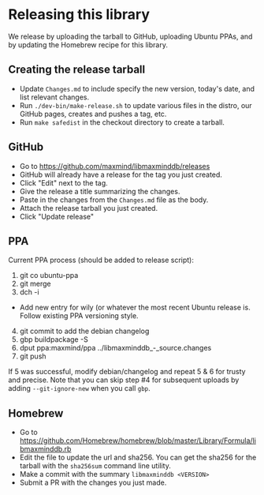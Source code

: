 # Releasing this library

We release by uploading the tarball to GitHub, uploading Ubuntu PPAs, and by
updating the Homebrew recipe for this library.

## Creating the release tarball

* Update `Changes.md` to include specify the new version, today's date, and
  list relevant changes.
* Run `./dev-bin/make-release.sh` to update various files in the distro, our
  GitHub pages, creates and pushes a tag, etc.
* Run `make safedist` in the checkout directory to create a tarball.

## GitHub

* Go to https://github.com/maxmind/libmaxminddb/releases
* GitHub will already have a release for the tag you just created.
* Click "Edit" next to the tag.
* Give the release a title summarizing the changes.
* Paste in the changes from the `Changes.md` file as the body.
* Attach the release tarball you just created.
* Click "Update release"

## PPA

Current PPA process (should be added to release script):

1. git co ubuntu-ppa
2. git merge <TAG>
3. dch -i
  * Add new entry for wily (or whatever the most recent Ubuntu release
    is. Follow existing PPA versioning style.
4. git commit to add the debian changelog
5. gbp buildpackage -S
6. dput ppa:maxmind/ppa ../libmaxminddb_<TAG>-<DEB VERSION>_source.changes
7. git push

If 5 was successful, modify debian/changelog and repeat 5 & 6 for trusty and
precise. Note that you can skip step #4 for subsequent uploads by adding
`--git-ignore-new` when you call `gbp`.

## Homebrew

* Go to https://github.com/Homebrew/homebrew/blob/master/Library/Formula/libmaxminddb.rb
* Edit the file to update the url and sha256. You can get the sha256 for the
  tarball with the `sha256sum` command line utility.
* Make a commit with the summary `libmaxminddb <VERSION>`
* Submit a PR with the changes you just made.
